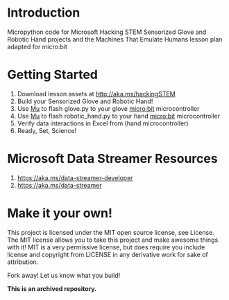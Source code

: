 # Introduction
Micropython code for Microsoft Hacking STEM Sensorized Glove and Robotic Hand projects and the Machines That Emulate Humans lesson plan adapted for micro:bit

# Getting Started
1. Download lesson assets at http://aka.ms/hackingSTEM
1. Build your Sensorized Glove and Robotic Hand!
1. Use [Mu](https://codewith.mu/) to flash glove.py to your glove [micro:bit](https://microbit.org/) microcontroller
1. Use [Mu](https://codewith.mu/) to flash robotic_hand.py to your hand [micro:bit](https://microbit.org/) microcontroller
1. Verify data interactions in Excel from (hand microcontroller)
1. Ready, Set, Science!

# Microsoft Data Streamer Resources
1. https://aka.ms/data-streamer-developer
1. https://aka.ms/data-streamer

# Make it your own!
This project is licensed under the MIT open source license, see License. The MIT license allows you to take this project and make awesome things with it! MIT is a very permissive license, but does require you include license and copyright from LICENSE in any derivative work for sake of attribution.

Fork away! Let us know what you build!

**This is an archived repository.**

